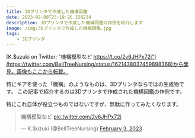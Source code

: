 ```yaml
---
title: 3Dプリンタで作成した機構図鑑
date: 2023-02-08T23:19:26.158234
description: 3Dプリンタで作成した機構図鑑の作例を紹介します
image: /img/3Dプリンタで作成した機構図鑑.jpg
tags:
    - 3Dプリンタ
---
```

[K.$uzuki on Twitter: "機構模型など https://t.co/2v6JHPx72i"](https://twitter.com/BellTreeNursing/status/1621438037459898368)から発見。画像もここから転載。

特にギアを使った「機構」のようなものは、3Dプリンタならではの生成物です。
この記事で紹介するのは3Dプリンタで作成された機構図鑑の作例です。

特にこれ自体が役立つものではないですが、無駄に作ってみたくなります。

<blockquote class="twitter-tweet"><p lang="ja" dir="ltr">機構模型など <a href="https://t.co/2v6JHPx72i">pic.twitter.com/2v6JHPx72i</a></p>&mdash; K.$uzuki (@BellTreeNursing) <a href="https://twitter.com/BellTreeNursing/status/1621438037459898368?ref_src=twsrc%5Etfw">February 3, 2023</a></blockquote>
<script async src="https://platform.twitter.com/widgets.js" charset="utf-8"></script>




